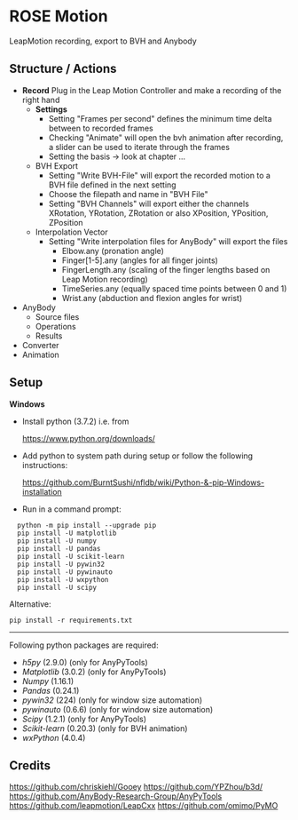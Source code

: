 # ROSE Motion
LeapMotion recording, export to BVH and Anybody

## Structure / Actions
* **Record**
Plug in the Leap Motion Controller and make a recording of the right hand
    * **Settings**
        * Setting "Frames per second" defines the minimum time delta between to recorded frames
        * Checking "Animate" will open the bvh animation after recording, a slider can be used to iterate through the frames
        * Setting the basis -> look at chapter ...
    * BVH Export
        * Setting "Write BVH-File" will export the recorded motion to a BVH file defined in the next setting
        * Choose the filepath and name in "BVH File"
        * Setting "BVH Channels" will export either the channels XRotation, YRotation, ZRotation or also XPosition, YPosition, ZPosition
    * Interpolation Vector
        * Setting "Write interpolation files for AnyBody" will export the files
            * Elbow.any (pronation angle)
            * Finger[1-5].any (angles for all finger joints)
            * FingerLength.any (scaling of the finger lengths based on Leap Motion recording)
            * TimeSeries.any (equally spaced time points between 0 and 1)
            * Wrist.any (abduction and flexion angles for wrist)
* AnyBody
    * Source files
    * Operations
    * Results
* Converter
* Animation

## 

## Setup
**Windows**

* Install python (3.7.2) i.e. from

  https://www.python.org/downloads/
* Add python to system path during setup or follow the following instructions:

  https://github.com/BurntSushi/nfldb/wiki/Python-&-pip-Windows-installation

* Run in a command prompt:
```
  python -m pip install --upgrade pip
  pip install -U matplotlib
  pip install -U numpy
  pip install -U pandas
  pip install -U scikit-learn
  pip install -U pywin32
  pip install -U pywinauto
  pip install -U wxpython
  pip install -U scipy
```
Alternative:
```
pip install -r requirements.txt
```

---
Following python packages are required:
 * _h5py_ (2.9.0) (only for AnyPyTools)
 * _Matplotlib_ (3.0.2) (only for AnyPyTools)
 * _Numpy_ (1.16.1)
 * _Pandas_ (0.24.1)
 * _pywin32_ (224) (only for window size automation)
 * _pywinauto_ (0.6.6) (only for window size automation)
 * _Scipy_ (1.2.1) (only for AnyPyTools)
 * _Scikit-learn_ (0.20.3) (only for BVH animation)
 * _wxPython_ (4.0.4)

## Credits
https://github.com/chriskiehl/Gooey
https://github.com/YPZhou/b3d/
https://github.com/AnyBody-Research-Group/AnyPyTools
https://github.com/leapmotion/LeapCxx
https://github.com/omimo/PyMO